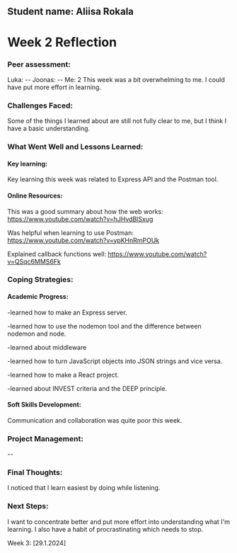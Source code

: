 ## Student name: Aliisa Rokala

# Week 2 Reflection

### Peer assessment:

Luka: --
Joonas: --
Me: 2 This week was a bit overwhelming to me. I could have put more effort in learning.

### Challenges Faced:

Some of the things I learned about are still not fully clear to me, but I think I have a basic understanding.

### What Went Well and Lessons Learned:

#### Key learning:

Key learning this week was related to Express API and the Postman tool.

#### Online Resources:

This was a good summary about how the web works:
https://www.youtube.com/watch?v=hJHvdBlSxug

Was helpful when learning to use Postman:
https://www.youtube.com/watch?v=ypKHnRmPOUk

Explained callback functions well:
https://www.youtube.com/watch?v=QSqc6MMS6Fk

### Coping Strategies:

#### Academic Progress:

-learned how to make an Express server.

-learned how to use the nodemon tool and the difference between nodemon and node.

-learned about middleware

-learned how to turn JavaScript objects into JSON strings and vice versa.

-learned how to make a React project.

-learned about INVEST criteria and the DEEP principle.

#### Soft Skills Development:

Communication and collaboration was quite poor this week.

### Project Management:

--

### Final Thoughts:

I noticed that I learn easiest by doing while listening.

### Next Steps:

I want to concentrate better and put more effort into understanding what I'm learning. I also have a habit of procrastinating which needs to stop.

Week 3: [29.1.2024]
